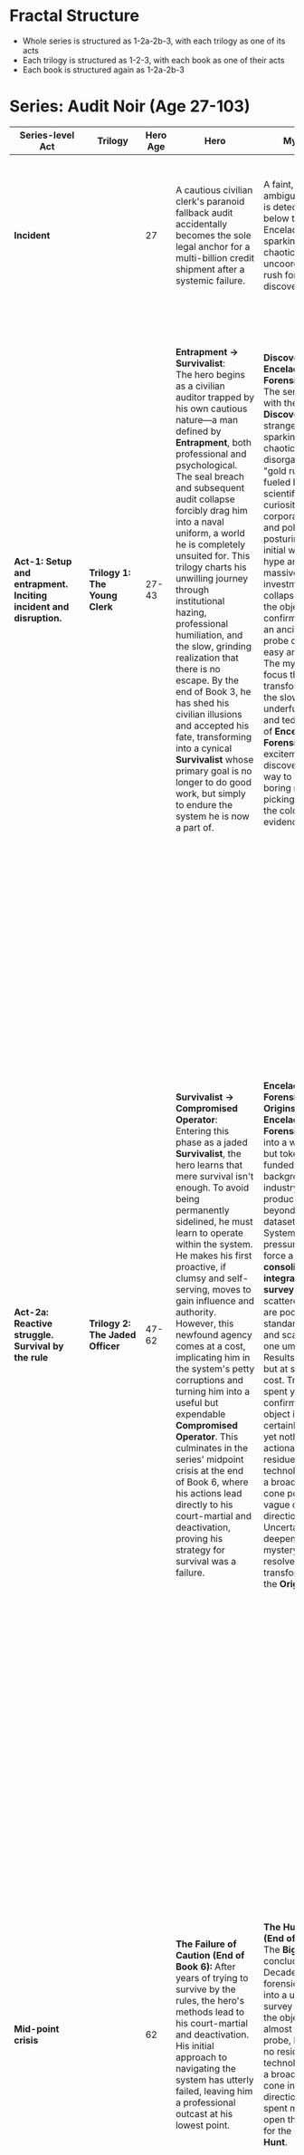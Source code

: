 # Fractal Structure
* Whole series is structured as 1-2a-2b-3, with each trilogy as one of its acts
* Each trilogy is structured as 1-2-3, with each book as one of their acts
* Each book is structured again as 1-2a-2b-3
# Series: Audit Noir (Age 27-103)

| Series-level Act                                                     | Trilogy                              | Hero Age | Hero                                                                                                                                                                                                                                                                                                                                                                                                                                                                                                                                                                                                                                                                                                         | Mystery                                                                                                                                                                                                                                                                                                                                                                                                                                                                                                                                                                                                                                                                  | World                                                                                                                                                                                                                                                                                                                                                                                                                                                                                                                                                                                                                                                                                                                                                                                                                                                                                                                                                                                                                                                           |
| -------------------------------------------------------------------- | ------------------------------------ | -------- | ------------------------------------------------------------------------------------------------------------------------------------------------------------------------------------------------------------------------------------------------------------------------------------------------------------------------------------------------------------------------------------------------------------------------------------------------------------------------------------------------------------------------------------------------------------------------------------------------------------------------------------------------------------------------------------------------------------ | ------------------------------------------------------------------------------------------------------------------------------------------------------------------------------------------------------------------------------------------------------------------------------------------------------------------------------------------------------------------------------------------------------------------------------------------------------------------------------------------------------------------------------------------------------------------------------------------------------------------------------------------------------------------------ | --------------------------------------------------------------------------------------------------------------------------------------------------------------------------------------------------------------------------------------------------------------------------------------------------------------------------------------------------------------------------------------------------------------------------------------------------------------------------------------------------------------------------------------------------------------------------------------------------------------------------------------------------------------------------------------------------------------------------------------------------------------------------------------------------------------------------------------------------------------------------------------------------------------------------------------------------------------------------------------------------------------------------------------------------------------- |
| **Incident**                                                         |                                      | 27       | A cautious civilian clerk's paranoid fallback audit accidentally becomes the sole legal anchor for a multi-billion credit shipment after a systemic failure.                                                                                                                                                                                                                                                                                                                                                                                                                                                                                                                                                 | A faint, ambiguous echo is detected 22km below the ice of Enceladus, sparking the first chaotic, uncoordinated rush for discovery.                                                                                                                                                                                                                                                                                                                                                                                                                                                                                                                                       | A localized audit chain collapse on a fragile frontier station exposes the deep systemic rot and conflicting incentives underpinning the entire orbital economy.                                                                                                                                                                                                                                                                                                                                                                                                                                                                                                                                                                                                                                                                                                                                                                                                                                                                                                |
| **Act-1: Setup and entrapment. Inciting incident and disruption.**   | **Trilogy 1: The Young Clerk**       | 27-43    | **Entrapment → Survivalist**:<br>The hero begins as a civilian auditor trapped by his own cautious nature—a man defined by **Entrapment**, both professional and psychological. The seal breach and subsequent audit collapse forcibly drag him into a naval uniform, a world he is completely unsuited for. This trilogy charts his unwilling journey through institutional hazing, professional humiliation, and the slow, grinding realization that there is no escape. By the end of Book 3, he has shed his civilian illusions and accepted his fate, transforming into a cynical **Survivalist** whose primary goal is no longer to do good work, but simply to endure the system he is now a part of. | **Discovery → Enceladus Forensics**:<br>The series opens with the **Discovery** of a strange anomaly, sparking a chaotic, disorganized "gold rush" fueled by scientific curiosity, corporate greed, and political posturing. This initial wave of hype and massive investment collapses when the object is confirmed to be an ancient, inert probe offering no easy answers. The mystery's focus then transforms into the slow, underfunded, and tedious work of **Enceladus Forensics**, as the excitement of discovery gives way to the long, boring reality of picking through the cold evidence.                                                                     | **Fragile Frontier  → Cynical Industry**: - The world starts as a **Fragile Frontier**, a patchwork of aging deep-space infrastructure, competing AI systems, and flimsy international treaties. After the Enceladus disappointment shatters the fragile ecosystem, bankruptcies cascade and  prestige projects are abandoned. From these ruins, a new order emerges as corporations and insurers begin repurposing the expensive, derelict technology for salvage and manufacturing, transforming the world's presence in space into a **Cynical Industry** driven by liability and profit rather than exploration.                                                                                                                                                                                                                                                                                                                                                                                                                                            |
| **Act-2a: Reactive struggle. Survival by the rule**                  | **Trilogy 2: The Jaded Officer**     | 47-62    | **Survivalist → Compromised Operator**:<br>Entering this phase as a jaded **Survivalist**, the hero learns that mere survival isn't enough. To avoid being permanently sidelined, he must learn to operate within the system. He makes his first proactive, if clumsy and self-serving, moves to gain influence and authority. However, this newfound agency comes at a cost, implicating him in the system's petty corruptions and turning him into a useful but expendable **Compromised Operator**. This culminates in the series' midpoint crisis at the end of Book 6, where his actions lead directly to his court-martial and deactivation, proving his strategy for survival was a failure.          | **Enceladus Forensics → Origins Hunt**:<br>**Enceladus Forensics** settles into a widespread but token-funded background industry, producing little beyond managed datasets. Systemic pressures finally force a **consolidated, integrated survey**: the scattered efforts are pooled, standardized, and scaled under one umbrella. Results follow — but at staggering cost. Trillions spent yield confirmation the object is almost certainly a probe, yet nothing actionable: no residue, no technology, only a broad entry cone pointing in a vague cosmic direction. Uncertainty deepens. The mystery is not resolved, merely transformed into the **Origins Hunt**. | **Cynical Industry  → Ambiguity as Economic Engine**:<br>The **Cynical Industry** hardens into a predictable regime where managed uncertainty is the main product. Idle fleets and contractors are kept alive through orbital make-work, unions press to keep systems warm, and coalitions disguise bailouts as “New Enceladus” initiatives. Insurers fold alien monitoring into liability frameworks, regulators and manufacturers defend it to protect the markets already spun up around it. The result is a **Big push**: half the world overspending itself to keep contractors employed, risks insured, and orbital economies circulating. Coalitions disguise bailouts under branded programs — the NC/India _New Enceladus Initiative_, the Atlantic _Consolidated Survey_, popularly sold everywhere as the _Big Push_ - a turning point. Despite anticlimactic results, the disappointment is managed and out of this overextension emerges a stable economy of **Ambiguity as Economic Engine** — thriving not on answers, but on their absence.<br> |
| **Mid-point crisis**                                                 |                                      | 62       | **The Failure of Caution (End of Book 6):** After years of trying to survive by the rules, the hero's methods lead to his court-martial and deactivation. His initial approach to navigating the system has utterly failed, leaving him a professional outcast at his lowest point.                                                                                                                                                                                                                                                                                                                                                                                                                          | **The Hunt Begins (End of Book 6):** <br>The **Big push** concludes. Decades of forensics pooled into a unified survey confirm the object is almost certainly a probe, but yield no residue, no technology, only a broad entry cone into a vague direction. Trillions spent merely open the stage for the **Origins Hunt**.                                                                                                                                                                                                                                                                                                                                              | **The New Normal Solidifies (End of Book 6):**<br>The **Big push** concludes. Overspending is entrenched as practice; orbital economies run on bailouts and make-work. A new generation, promised neighbors and breakthroughs, meets only anticlimax. The disappointment is managed, absorbed into policy, and ambiguity itself becomes orthodoxy. The result is a stable, predictable machine fueled by sustaining unanswered questions — a cynical equilibrium that will be shattered by future revelations.                                                                                                                                                                                                                                                                                                                                                                                                                                                                                                                                                  |
| **Act-2b: Proactive but Compromised. Survival by bending the rules** | **Trilogy 3: The Unwilling Admiral** | 70-88    | **Compromised Operator → Bureaucratic Power**:<br>At his lowest point—a disgraced and deactivated **Compromised Operator**—the hero is ironically pulled back into service. A series of systemic crises eliminates every other viable leader, and his obsessively clean, if inert, record becomes his greatest asset. He is unintentionally promoted through the flag ranks, not by action or ambition, but by the system's own inertia. He is transformed into a figure of real **Bureaucratic Power** that he never wanted and is terrified to wield.                                                                                                                                                      | **Origins Hunt → Contact Dilemma**:<br>The **Origins Hunt**, now a massive industrial and scientific undertaking, reaches its stunning climax. The source of the probe is identified, and a clear signal confirms the existence of its creators. The shocking revelation is that they are profoundly and fundamentally alien. The mystery shifts from a scientific question to a deeply unsettling **Contact Dilemma**, fraught with philosophical and existential implications for all of humanity.                                                                                                                                                                     | **Ambiguity as Economic Engine → Existential Threat**:<br>The stable model of **Ambiguity as Economic Engine** is shattered by the shocking certainty of the alien signal. The revelation that humanity is not alone—and that the "others" are truly alien—transforms the mystery from a manageable economic risk into a terrifying **Existential Threat**. This creates widespread paranoia and a global political crisis that dissolves old rivalries in the face of a greater, unknown danger.                                                                                                                                                                                                                                                                                                                                                                                                                                                                                                                                                               |
| **Act-3: Crisis & Resolution. Survival collapses → transformation**  | **Trilogy 4: The Elder Statesman**   | 89–103   | **Bureaucratic Power → A Reluctant Safeguard, or Just Burnout?**:Installed as the RCC’s ceremonial Grand Admiral, the hero accrues immense **Bureaucratic Power** on paper as the Council metastasizes. Confronted by the radical **Containment Lease** — a 50-year, extendable mandate threatening the collapse he always feared — he acts only through fallback paranoia and procedural caution. The arc culminates in a debatable “procedural kill-shot” that stalls the initiative for decades to come. History mythologizes it as a **safeguard**; others dismiss it as exhaustion hardened into paperwork.                                                                                             | **Contact Dilemma → Managed Containment**:The **Contact Dilemma** is deemed too dangerous to leave open. The focus shifts from exploration and philosophy to ruthless pragmatism, transforming the alien mystery into a permanent problem of **Managed Containment**. The RCC’s mandate is no longer to understand, but to monitor and control.                                                                                                                                                                                                                                                                                                                          | **Existential Threat → Perpetual Emergency State**:The shared fear of the **Existential Threat** provides cover for radical centralization. Old blocs and national interests are absorbed into a new global order. The world enters a **Perpetual Emergency State**, with the RCC enforcing authority through managed fear, marketed as temporary containment but functioning as centralization by contract.                                                                                                                                                                                                                                                                                                                                                                                                                                                                                                                                                                                                                                                    |
| **Finale**                                                           |                                      | 103      | **A Reluctant Safeguard, or Just Burnout?**:The hero’s fallback cautions and layered disclaimers stall the **Containment Lease** until it collapses. Whether this was a deliberate procedural kill-shot or just reflexive burnout remains contested. His purge is the cost, and he finds only a bitter private peace. Some call it a final safeguard; others nothing more than exhaustion calcified into paperwork. He leaves no speech, no legacy — only an ambiguous obstruction that history later mythologizes.                                                                                                                                                                                          | The **Containment Lease** is revealed as the ultimate tool of **Managed Containment**: a 50-year, renewable mandate to build automated tripwire networks and deterrent cascades. Models admit it may not even work, but activation would sterilize alien worlds. Its collapse delays humanity’s most extreme containment scheme for a generation, though the enigma remains institutionalized as permanent managed risk.                                                                                                                                                                                                                                                 | The **Perpetual Emergency State** is institutionalized through the **Containment Lease**. To fund it, the RCC demands control over Earth’s key industries and resources for half a century, “renewable upon review.” Marketed as emergency containment, it functions as a quiet coup — dictatorship by contract. Its failure stalls full consolidation, but the administrative architecture endures, waiting for the next mandate.                                                                                                                                                                                                                                                                                                                                                                                                                                                                                                                                                                                                                              |

# Trilogy 1: The Young Clerk (Age 27-46)

| Trilogy-level Act                                         | Book       | Hero Age  | Hero                                                                                                                                                                                                                                                                                                                                    | Mystery                                                                                                                                                                                                                                      | World                                                                                                                                                                                                                                                                         |
| --------------------------------------------------------- | ---------- | --------- | --------------------------------------------------------------------------------------------------------------------------------------------------------------------------------------------------------------------------------------------------------------------------------------------------------------------------------------- | -------------------------------------------------------------------------------------------------------------------------------------------------------------------------------------------------------------------------------------------- | ----------------------------------------------------------------------------------------------------------------------------------------------------------------------------------------------------------------------------------------------------------------------------- |
| **Incident:**                                             |            | **27**    | The seal breach on Relay 6b and the subsequent audit chain collapse, which isolates the hero's paranoid paperwork as the only valid legal anchor.                                                                                                                                                                                       | The first faint, ambiguous echo of a potential artificial object is detected by a civilian mining rig near Enceladus.                                                                                                                        | An event exposes the systemic fragility of a frontier built on aging infrastructure, competing AIs, and brittle, overlapping legal treaties.                                                                                                                                  |
| **Act-1: Setup. Incident and disruption **                | **Book 1** | **27-28** | The hero is unwillingly drafted into a provisional naval billet to serve as a "custodial witness," stripped of his civilian status and trapped by bureaucratic inertia.                                                                                                                                                                 | **The Discovery:** A chaotic, hype-fueled push to investigate the echo begins, with scattered blocs, corporations, and scientific bodies all jockeying for position and data rights.                                                         | **The Fragile Frontier:** The world's ad-hoc space presence is thrown into chaos. Jurisdictional disputes, insurance deadlocks, and political posturing reveal a system with no central control.                                                                              |
| **Time-gap between books 1 and 2**                        |            | **28-32** | **Crash Course & First Posting:** The hero is sent through an accelerated officer program. It’s a hollow, bureaucratic treadmill focused on compliance and regulations, which he stumbles through terrified. He is then assigned to his first dead-end convoy billets where he begins to realize his paper qualifications mean nothing. | **Hype Peaks:** The major powers and corporations commit billions to large-scale expeditions and station construction based on the initial discovery. The frontier buzzes with activity and investment.                                      | **Infrastructure Boom:** A massive, uncoordinated build-up of orbital assets, habitats, and monitoring arrays occurs around Saturn, funded by the hype. Jurisdictional lines remain intentionally blurred as everyone wants presence without liability.                       |
| **Act-2: Confrontation. Reactive transforms into active** | **Book 2** | **33-34** | **The Long Stagnation:** Now fully integrated but still an outsider, the hero confronts a years-long professional humiliation in a series of dead-end posts, earning the nickname "Lieutenant Fallback." He makes his first active but futile attempts to gain respect by stacking minor compliance certifications.                     | **The Disappointment:** The expeditions reach the object and confirm it is an ancient, half-fossilized probe. It offers no clear answers, living aliens, or revolutionary tech. The initial hype collapses spectacularly.                    | **The Backlash:** A wave of political embarrassment and economic fallout hits. Blocs that over-invested are crippled, and a deep cynicism toward grand projects sets in. The "Long Drift" begins, leaving the frontier littered with half-finished, expensive infrastructure. |
| **Mid-point crisis:**                                     |            |           | At the height of the "long lieutenant years," the hero hits rock bottom. He is a professional failure and a laughingstock, realizing he is completely isolated and permanently stuck, with his attempts to escape or improve his standing having proven futile.                                                                         | The mystery is declared a "minor historical curiosity" by some powers. Funding is slashed, and the entire endeavor is seen as a colossal waste, threatening to end all exploration.                                                          | The failure of the "Enceladus Gold Rush" leaves a power vacuum and a trail of bankruptcies, abandoned prestige projects, and expensive, idle infrastructure across the frontier.                                                                                              |
| **Time-gap between books 2 and 3**                        |            | **35-41** | **Hollow Promotion:** The hero receives a promotion to Lt. Commander, not through merit, but because a vacancy opened up. He spends these years settling into his new role, quietly observing the system's petty corruptions from a slightly higher vantage point.                                                                      | **The Slow Grind:** The mystery enters the "Long Drift." Underfunded forensic work continues in the background, but it's unglamorous and yields no major headlines. The mystery fades from public consciousness.                             | **The Salvage Economy:** Corporations and contractors begin the slow work of repurposing the failed infrastructure. A new, cynical economy based on salvage rights, zero-g manufacturing, and insurance enforcement begins to form.                                           |
| **Act-3: Resolution. Big choice and transformation.**     | **Book 3** | **42-43** | Now established in his role, the hero is faced with a choice: refuse to sign off on borderline cargo and risk his fragile standing, or conform to the system's "standard smoothing." This is his first real test of agency.                                                                                                             | **Enceladus Forensics:** The mystery is now fully reframed. Its continuation is justified not by the promise of discovery, but by the marginal profits generated from using its associated tech for other, more mundane industrial purposes. | **The Cynical Industry:** The new economy solidifies. Salvage rights, zero-g manufacturing, and insurance enforcement create a stable, if morally gray, industrial complex from the ashes of the old hype.                                                                    |
| **Finale:**                                               |            | **43**    | **The Big Choice:** The hero chooses to conform, rubber-stamping the approvals to secure his position. **The Transformation:** This resolves the arc by becoming a cynical survivalist who chooses conformity to survive the machine.                                                                                                   | The mystery has fully transitioned from a question of discovery to a line item on corporate and insurance ledgers. The groundwork for monetizing ambiguity is laid.                                                                          | The world's transformation is complete. The fragile, hopeful frontier is now a stable, cynical industry where profit shifts from discovery to managed ambiguity.                                                                                                              |
| **Time-gap between books 3 and 4**                        |            | **44-46** | **Settling In:** The hero spends these years operating as a complicit but functional part of the machine. He hones his skills in navigating bureaucracy, not to excel, but to protect himself. This period solidifies his reputation and sets the stage for the more proactive (and disastrous) choices of Trilogy 2.                   | The initial discovery hype collapses, and the mystery transforms into a low-budget, multi-decade forensic investigation, with competing disciplines emerging to study signals and potential origins on shoestring budgets.                   | **Systems Mature:** The orbital economy becomes more efficient and ruthless. The initial chaos is gone, replaced by the predictable, incentive-driven machinery of mature corporations and regulatory bodies.                                                                 |


# Trilogy 2: The Jaded Officer (Age 47-69)


| Trilogy-level Act                                  | Book       | Hero Age  | Hero                                                                                                                                                                                                                                                                                                                                                                                                                                                 | Mystery                                                                                                                                                                                                                                                                                                                           | World                                                                                                                                                                                                                                                                                                                                                                                                        |
| -------------------------------------------------- | ---------- | --------- | ---------------------------------------------------------------------------------------------------------------------------------------------------------------------------------------------------------------------------------------------------------------------------------------------------------------------------------------------------------------------------------------------------------------------------------------------------- | --------------------------------------------------------------------------------------------------------------------------------------------------------------------------------------------------------------------------------------------------------------------------------------------------------------------------------- | ------------------------------------------------------------------------------------------------------------------------------------------------------------------------------------------------------------------------------------------------------------------------------------------------------------------------------------------------------------------------------------------------------------ |
| **Incident**                                       | —          | **47**    | His petty jab at a rival spirals into a wide embarrassment, landing him an unwanted captaincy — and new enemies.                                                                                                                                                                                                                                                                                                                                     | **Enceladus Forensics** becomes widespread but token-funded, producing little beyond managed datasets. Incentives mount: insurers, regulators, and manufacturers lobby to keep “alien monitoring” alive; blocs left-out push a **New Enceladus Initiative**; unions seek orbital make-work.                                       | The **Cynical Industry** enters its **Stabilization Era**: idle fleets and contractors kept alive through cartelized insurance; premium bands and carve-outs tighten access; alien-hunt tech repurposed for zero-g manufacturing. Navies drift toward liability enforcement.                                                                                                                                 |
| **Act-1: Setup / disruption**                      | **Book 4** | **47–48** | **Compromise (Lt Cmdr → Captain):** <br>He avoids scapegoating only by clumsily trading favors and small compromises.<br>His parting procedural trap aimed at a rival backfires into fiasco. He escapes ruin but is branded dangerous and resented.                                                                                                                                                                                                  | Forensics consolidates: token missions and sensors rolled into a **common data regimen** under insurer oversight. Results remain incremental, more accounting than discovery.                                                                                                                                                     | **Cartel discipline** hardens: liability frameworks and inspection cadence dictate who can afford orbit. Orbital economy stabilizes — but only by narrowing options.                                                                                                                                                                                                                                         |
| **Time-gap**                                       | —          | **49–53** | Reputation as a “known nuisance” sets in. He drifts through low-prestige commands, isolated by the costs his audits impose.                                                                                                                                                                                                                                                                                                                          | Catalogs expand; **methods > breakthroughs**. Subfields (e.g., “alien comms”) proliferate but starve on thin budgets.                                                                                                                                                                                                             | **Carve-outs propagate.** Operators gain discounts only if they join certified hazard-mapping schemes. Participation is coerced by economics, not curiosity.                                                                                                                                                                                                                                                 |
| **Act-2: Confrontation**                           | **Book 5** | **54–55** | **Over-correction (Captain → Commodore):**<br>His overly detailed audit is misunderstood and triggers a freighter into panic, leaving him no choice but to order warning shots. Which escalates into multi-bloc stand-off. Every step is by-the-book, but in a culture where deals are expected, the act is treated as outrageous brinkmanship. Superiors bury the embarrassment by promoting him upward and outward.                                | A **signal flood** produces false positives; Enceladus work dwindles to background maintenance. Economic strain (idle fleets, strike threats) forces through the **Big Push**: a consolidated survey, pitched as cost-saving but in truth a bailout and make-work program.                                                        | **Labor bailout politics peak.** Ports over-comply, unions press for jobs, insurers tie premiums to participation. Ambiguity begins to pay more reliably than clarity.                                                                                                                                                                                                                                       |
| **Mid-point crisis (Trilogy 2)**                   | —          | **54**    | His proactive, compromised survival strategy collapses: promoted but sidelined, he is marked as expendable.                                                                                                                                                                                                                                                                                                                                          | The **Big Push** commences. Trillions are committed to a unified survey: decades of scattered data pooled, new arrays procured, subsurface drones and isotope labs scaled. The gamble is enormous; if it fails, the investigation ends.                                                                                           | The **Big Push** commits half the world to a massive overspending campaign based on a cynical pretext. The failure of this "Big Push" would not just be a scientific disappointment but a catastrophic economic and political failure for multiple blocs.                                                                                                                                                    |
| **Time-gap**                                       |            | **56-60** | He is not trusted anywhere near a combat-capable command, but after publicly promoting him outright burying him would draw questions. The compromise is ceremonial visibility without authority: he’s shuffled through academy boards, inspection committees, and liaison posts where he can do no harm. Cadets roll their eyes at his procedural lectures, contractors learn to sidestep his signatures, and peers quietly regard him as a warning. | Preparations for the **Big Push** dominate: procurement backlogs, subsurface drones ordered, isotope labs expanded, new orbital arrays queued. Framed as a final, “responsible” consolidation of the Enceladus work, the project is in truth a bailout in disguise. The mission becomes a ritual everyone pretends to believe in. | Overspending becomes normalized. Participation in the Big Push is quietly made compulsory — operators outside the schemes find insurance premiums unbearable. Cartels and blocs brand it “efficiency through consolidation,” but everyone sees the bailout logic underneath. The orbital economy shifts fully into a regime where uncertainty itself is the product, and dissenters are priced out of orbit. |
| **Act-3: Resolution / collapse**                   | **Book 6** | **61–62** | **False Victory (Commodore → Deactivated, half-pay):**<br>Used as a pawn in a corporate audit scandal, he is court-martialed on a technicality by an old rival. His career ends in disgrace.                                                                                                                                                                                                                                                         | **The Big Push executes.** Results follow — but anticlimactic: the object is confirmed a probe, yet yields no residue, no technology, only a broad **entry cone** in a vague cosmic direction. The mystery is not resolved, merely transformed into the **Origins Hunt**.                                                         | The **Big Push** entrenches overspending as orthodoxy. A new generation, promised breakthroughs, meets only anticlimax. The disappointment is managed, absorbed into doctrine. Ambiguity itself becomes policy; the economy stabilizes as a machine built on unanswered questions.                                                                                                                           |
| **Finale (Trilogy 2) / Mid-point Crisis (Series)** | —          | **62**    | Court-martialed and cast out, his survival-by-the-rule has failed completely. He understands now: the system does not reward procedure itself — it runs on incentives, and favors those who use the rules to deflect liability.                                                                                                                                                                                                                      | The **Origins Hunt** begins — anticlimactic, expensive, but irreversible.                                                                                                                                                                                                                                                         | **Ambiguity-as-Economic Engine** is institutionalized; overspending and make-work become the predictable regime.                                                                                                                                                                                                                                                                                             |
| **Time-gap**                                       | —          | **63–69** | He spends years in obscurity, a forgotten footnote, his name scrubbed from active rosters as the system moves on without him. He even got his next promotion as a pure paper-rank: rear admiral (inactive), without a post or chances for one — purely by automatic seniority schedules.                                                                                                                                                             | The vague cone sparks a slow renaissance in exo-biology and signal analysis, all redirected toward narrowing origins.                                                                                                                                                                                                             | **Fail forward:**<br>A fresh investment boom starts as blocs and corporations fund new sensors and probes for the Origins Hunt, seeding the conflicts of Trilogy 3.                                                                                                                                                                                                                                          |


# Trilogy 3: The Unwilling Admiral (Age 70–88)

| Trilogy-level Act                          | Book       | Hero Age  | Hero                                                                                                                                                                                                                                                                                                                                                                                                                      | Mystery                                                                                                                                                                                                                                                                                                                                                                                                             | World                                                                                                                                                                                                                                                                                                                                           |
| ------------------------------------------ | ---------- | --------- | ------------------------------------------------------------------------------------------------------------------------------------------------------------------------------------------------------------------------------------------------------------------------------------------------------------------------------------------------------------------------------------------------------------------------- | ------------------------------------------------------------------------------------------------------------------------------------------------------------------------------------------------------------------------------------------------------------------------------------------------------------------------------------------------------------------------------------------------------------------- | ----------------------------------------------------------------------------------------------------------------------------------------------------------------------------------------------------------------------------------------------------------------------------------------------------------------------------------------------- |
| **Incident**                               | —          | **70**    | **Oversight Board** is constituted under an Underwriter Review Window after the audit panic. San Marino issues guidance strongly encouraging blocs to seat a least-conflicted senior flag, acceptable to a majority of the others.                                                                                                                                                                                        | Forensics confirms a faint **propulsion tail signature** aligned with the probe’s entry cone. No longer inert, it is proven to have been directed — raising the stakes from artifact to mission. This new evidence makes it politically impossible to ignore the Origins Hunt.                                                                                                                                      | A **catastrophic false positive** — one bloc claims ‘first contact’ from misread or falsified data. Once debunked, the humiliation nearly freezes trade. To save face, blocs and insurers consolidate the Origins Hunt into a mega-program — pitched as reform, but really just optics and bloat.                                               |
| **Act-1: Setup / reluctant return**        | **Book 7** | **70-71** | **Deactivated → Rear Admiral.** <br>Dragged back as one of many “safe” committee members, the hero expects to rubber-stamp reports and vanish into obscurity. His timidity and obsessive caution, once liabilities, now read as virtues in a room designed for optics. Even with no ops command, every signature he gives binds him closer to responsibility he never wanted.<br>                                         | The **trail signature** confirms beyond doubt the probe entered under power, not drift. But the wake fades before it can be back-traced far enough to pinpoint an origin. Analysts scour the narrowed cone, seizing on repeating bursts some call artificial, others dismiss as noise. Certainty remains elusive, the debate fierce.                                                                                | Bloc navies and contractors angle for lucrative Origins contracts, dressing **fiscal desperation** as bold exploration. Competition sharpens, but the economy still runs on the old ambiguity model: enough doubt to justify endless missions, enough hope to keep money flowing.                                                               |
| **Time-gap**                               | —          | **72-75** | He endures years of ceremonial visibility: parades, academy guest seats, audit boards — always visible, never trusted with ships. Others see him as ballast; he sees himself as a fraud.                                                                                                                                                                                                                                  | After the propulsion trail, every ambiguous burst in the cone is treated as potential proof. Candidate “beacons” multiply, but scarce array time turns the search into factional trench warfare.                                                                                                                                                                                                                    | In the shadow of the false positive, blocs overcompensate: sabotage replaces cooperation. Data is withheld, miscalibrated, or covertly jammed — all disguised as compliance, none admitting they fear another humiliation.                                                                                                                      |
| **Act-2: Confrontation / burden of power** | **Book 8** | **76-77** | **Rear Admiral → Vice Admiral**. At first a harmless overseer on the committee, he’s suddenly vaulted upward when cascading crises (failed expedition, insurance collapse, labor strikes) and the subsequent **audit purge** sidelines most senior officers.  The void forces the navy to fill the positions that keep chains insurable, and his file — dull but intact — becomes one of very few viable flags available. | The probe’s **cone narrows** to a star cluster. Repeating bursts are authenticated as structured beacons. Debate ends overnight: _someone is there_. Humanity knows it is not alone.**Finale:** Survey data reveals the cluster has no Earth-like planets — only wildly alien environments. The shock: **they are not us**. Parallel-biology becomes urgent science, and the **Contact Dilemma** turns existential. | **Midpoint:** Certainty detonates the ambiguity economy; insurers, navies, blocs scramble to reset liability. **Finale:** Realization of alien otherness sparks upheaval across religion, politics, and science. Societies fracture under the weight of “parallel biology” — the comforting myth of human-like neighbors is gone.               |
| **Mid-point crisis**                       | —          | **76**    | **Audit Purge Fallout:**  Liability cascades gut the senior ranks. Where others froze, he recognized the purge pattern early and reinforced his files — cross-checks, seals, redundancies. Decades of petty paperwork paranoia leave him uniquely insurable. For once, his habits keep him in play while others fall.                                                                                                     | **Signal Confirmed:** Beacon authenticated — _someone is there_. Humanity’s first true confirmation.                                                                                                                                                                                                                                                                                                                | **Collapse of Ambiguity economy:** Certainty detonates the economy of managed doubt. Insurers and blocs scramble to reset liability; audit purges hollow institutions. Governance itself begins to wobble under cascading self-corrections.                                                                                                     |
| **Time-gap**                               | —          | **78-84** | He spends years as the default signature on everything: mediating bloc disputes, chairing liability boards, shuttled into crisis reviews. Always visible, never decisive, he becomes the system’s bureaucratic ballast — a man trapped in ceremonial authority                                                                                                                                                            | Focus shifts from “are they real?” to “what are they?” Entire budgets flow into **parallel-biology research** and cluster modeling. Theories of contact fracture into competing schools.                                                                                                                                                                                                                            | The _They Are Not Us_ shock ripples outward: new cults, political fractures, fear-driven coordination bureaus. Interim committees emerge — fragile bones of the RCC.                                                                                                                                                                            |
| **Act-3: Resolution / transformation**     | **Book 9** | **85–86** | **Vice Admiral → Acting Admiral.** Amid the audit meltdown, he’s field-promoted to full admiral because his unblemished but inert record is the only path left. His fallback reflexes act like sandbags, slowing systemic collapse just enough to be seen as stability. Ironically, this makes him visible to all blocs as the most universally acceptable flag officer — a bureaucratic figurehead in waiting.           | The **Origins Hunt splinters** not just administratively but philosophically. Camps divide between “they are threat,” “they are opportunity,” and “they must be made like us.” A fringe consortium launches a **rogue probe**, framed as a bid to prove similarity against mounting alien-difference panic.                                                                                                         | The probe fiasco shatters illusions of control. Religious schisms, factional biology labs, and bloc propaganda wars spill into orbit. Blocs scramble independently to manage fallout, but none succeed. - The shared failure left an unspoken truth hanging: coordination would have to be forced, because it would never be offered willingly. |
| **Finale (Trilogy 3)**                     | —          | **86**    | Hero is confirmed as full admiral and placed in his bloc’s **probe-response taskforce**. Appointed liaison to other blocs — chosen precisely for being harmless, apolitical, and broadly acceptable. His authority is nominal, but his visibility now spans all blocs.                                                                                                                                                    | The **probe breakout** makes “silence” obsolete on day one. Scientists scramble — not just to prepare for contact, but to reconcile wildly opposed models of alien otherness. The Contact Dilemma shifts from policy debate to lived crisis: humanity has replied, and no one knows what happens next.                                                                                                              | Each bloc launches contradictory countermeasures. Some jam arrays, others attempt covert follow-up probes, others draft “first message” manifestos. Coordination is ad hoc and visibly insufficient — the failure that will force the birth of the RCC in the next trilogy.                                                                     |
| **Time-gap**                               | —          | **87-88** | He remains in his bloc’s liaison billet: reviews, calls, ceremonial shuttles. A familiar “safe face” in multi-bloc exchanges, visible everywhere but steering nothing. His visibility cements even as his agency withers.                                                                                                                                                                                                 | The **probe breakout** drains every other program. Research collapses into defensive parallel-biology modeling and countermeasure design. Curiosity is buried under security paranoia.                                                                                                                                                                                                                              | Blocs burn trillions on patchwork responses, proving coordination is indispensable. Religions and cults flare, then fragment. Several coordinating bodies emerge — the groundworkd for formal RCC                                                                                                                                               |


# Trilogy 4: The Elder Statesman (Age 89–103)


| Trilogy-level Act                          | Book        | Hero Age    | Hero                                                                                                                                                                                                                                                                                                                                                                                                                                                                                                      | Mystery                                                                                                                                                                                                                                                                                                                                                                                                                                                                                                   | World                                                                                                                                                                                                                                                                                                                                                                                                                                                                                                                                                                                                                                                                                    |
| ------------------------------------------ | ----------- | ----------- | --------------------------------------------------------------------------------------------------------------------------------------------------------------------------------------------------------------------------------------------------------------------------------------------------------------------------------------------------------------------------------------------------------------------------------------------------------------------------------------------------------- | --------------------------------------------------------------------------------------------------------------------------------------------------------------------------------------------------------------------------------------------------------------------------------------------------------------------------------------------------------------------------------------------------------------------------------------------------------------------------------------------------------- | ---------------------------------------------------------------------------------------------------------------------------------------------------------------------------------------------------------------------------------------------------------------------------------------------------------------------------------------------------------------------------------------------------------------------------------------------------------------------------------------------------------------------------------------------------------------------------------------------------------------------------------------------------------------------------------------- |
| **Incident**                               | —           | **89**      | **RCC needs paper-rank** over everyone else. Hero is chosen  because he clears every bloc’s veto filter yet threatens no one, his obsessive paranoia with disclaimers inadvertently supplies the new body with its first legal teeth.                                                                                                                                                                                                                                                                     | **The Intercept Programme** is rushed into existence. Framed as a scientific security mission, it functions mainly as liability optics and a precursor to more extreme containment measures.                                                                                                                                                                                                                                                                                                              | **The RCC is born**. Blocs are forced to accept a supranational body marketed as a tool for coordination, but it is in fact the opening move of a **Perpetual Emergency State**.                                                                                                                                                                                                                                                                                                                                                                                                                                                                                                         |
| **Act-1: Setup / reluctant return**        | **Book 10** | **89-90**   | He is pulled from obscurity and installed as the RCC’s figurehead **Ceremonial Grand Admiral**. Serving in **The Ceremonial Role**, he is ignored paperwork ballast. He uses his term not to lead but to engineer retirement, using fallback clauses and liability loops to secure what he believes is a clean exit from the system.                                                                                                                                                                      | Though the probe has years of head start, planners insist its sub-optimal trajectory still leaves a chance for intercept. A vast multi-bloc effort, **The Intercept Programme**, is spun up racing to meet the narrow intercept window. During the probe chase, **Escalating Paranoia** sets in as ambiguous data fuels factional disputes within the RCC. In response, the language of “containment” hardens, and budgets for surveillance and deterrence expand far beyond the initial mission’s scope. | Forced by major blocs and supported by pressure from underwriters and San Marino rulings, **The RCC is created**, with narrow mandate of pulling vast resources and coordinating previously unimaginable effort to intercept the probe. It begins **Consolidating Power** as its bureaucracy metastasizes and absorbs older institutions. A charismatic executive becomes its public face, while the major blocs jockey for influence behind the scenes.                                                                                                                                                                                                                                 |
| **Time-gap**                               | —           | **91-94**   | **The Quiet Retirement.** Out of office at last, he spends years in obscurity, maintaining his private archives and routines. Yet his name lingers in procedural clauses: fallback signatures recycled, caveats invoked. He is gone, but never fully erased.                                                                                                                                                                                                                                              | **Hardening Doctrine.** The chase becomes background noise — headlines flare when simulations hint the gap could still be closed. “Managed Containment” evolves from reactive mission into proactive ideology, with surveillance networks repurposed for permanent monitoring.                                                                                                                                                                                                                            | **The New Normal.** The **Perpetual Emergency State** takes hold. The RCC executive consolidates power; the world acclimates to emergency coordination as ordinary governance.                                                                                                                                                                                                                                                                                                                                                                                                                                                                                                           |
| **Act-2: Confrontation / burden of power** | **Book 11** | **95-96**   | **The Failed Director.** When the RCC’s executive implodes, he is patched in as caretaker. What once insulated him now paralyzes the system in series of crisis. When the big one hits, his fallback habits migrate upward into the crisis core. Procedure that kept him safe as an auditor becomes paralysis at RCC altitude. He is quietly rotated out.                                                                                                                                                 | **From Discovery to Posture.** By now the intercept has receded into a generational project, more pretext than pursuit. Debate shifts from exploration to posture: who pays, who polices, who is punished.                                                                                                                                                                                                                                                                                                | **RCC Overreach.** The council bloats into crisis-powers; jurisdiction creep accelerates. Blocs begin invoking RCC cover letters as unilateral weapons rather than coordination. Its consensus model starts to fracture.                                                                                                                                                                                                                                                                                                                                                                                                                                                                 |
| **Mid-point crisis**                       | —           | **96**      | **Procedure is paralysis.** When audit trails expose SPA backing the rogue probe, sanctions review spirals out of control. While he waits on CNO-Cs and circulates disclaimers, NC + UCC execute a **Joint Enforcement Package** under Subscribed-Seat Authority: safety cases withdrawn, liens placed, uplinks paused. SPA’s South Haven base complies itself into paralysis in 72 hours. His **Sealed Dissent** is too late, proving his methods unusable at this scale.                                | **The Death of Curiosity.** Audit trails tie SPA to rogue probe logistics, triggering a sanctions review. Instead of science or discovery, the alien enigma becomes pretext for enforcement. The question shifts permanently: not _“What are they?”_ but _“What do we do to each other in their name?”_ Curiosity dies; risk management becomes the only frame.                                                                                                                                           | **The Façade Cracks.** RCC consensus proves hollow when NC and UCC hijack its mandate as a **flag of convenience** to suffocate SPA, while NAEA remains silent, later revealed to have secured a corridor side deal. Smaller blocs are humiliated, authority fragmented. It is the first step toward the **Perpetual Emergency State**: emergency powers used as permanent rent.                                                                                                                                                                                                                                                                                                         |
| **Time-gap**                               | —           | **97-101**  | **The Reluctant Figurehead.** After his failure, he is not allowed to vanish. His name circulates on advisory boards and commemorations — a symbol cited by all sides as ballast, cautionary tale, or token of continuity. Too visible to disappear, too inert to matter.                                                                                                                                                                                                                                 | **The Containment Economy.** With curiosity dead, the mystery is fully monetized. Corporations and blocs invest in surveillance, deterrence, and risk modeling. Answers no longer matter — only stable long-term security contracts. Occasional probe updates still make headlines, but as ritual more than science.                                                                                                                                                                                      | **Re-Centralization.** After the SPA enforcement, new RCC leadership re-consolidates power, with smaller blocs having little say in global matters. The “decentralized tyranny” begins to tighten its grip, proposing massive projects to restore the illusion of control.                                                                                                                                                                                                                                                                                                                                                                                                               |
| **Act-3: Resolution / transformation**     | **Book 12** | **102-103** | **A Reluctant Safeguard, or Just Burnout?** Burned out but too visible to vanish, his name is often used by political factions, his support implied or demanded. He is finally dragged into the final confrontation: the **Containment Lease** — a 50-year renewable mandate for automated tripwires and sterilization cascades. He treats it with the same fallback loops and layered disclaimers that once kept him safe, habits that now place him at the center of the RCC’s most extreme initiative. | **The Containment Lease.** The final expression of “Managed Containment”: a 50-year renewable emergency charter to fund deterrent cascades and automated sterilization protocols. Proposed as permanent deterrence, it marks the shift from inquiry to institutionalized risk.                                                                                                                                                                                                                            | **Dictatorship by Contract.** RCC pushes a charter to build an "ultimate safeguard" - a fully automated layered tripwires linked to sterilization cascades across multiple vectors (kinetic strikes, orbital arrays, engineered plagues). To fund the **Containment Lease** as they call it, the RCC demands control over global industry and resources for half a century, “renewable upon review.” The proposal formalizes the architecture of the **Perpetual Emergency State**: some are shocked at the annihilation logic, others fixate on ceding command to opaque AI triggers, while still others are thrilled at the economic windfall or the promise of unassailable security. |
| **Finale (Trilogy 4) / Finale (Series)**   | —           | **103**     | **A Reluctant Safeguard, or Just Burnout?** His fallback cautions and disclaimers stall the **Containment Lease** until it collapses. Whether this was deliberate resistance or reflexive burnout remains contested. His purge is the cost, and he finds a bitter private peace. He leaves no speech, no legacy — only an ambiguous obstruction mythologized as a final safeguard                                                                                                                         | **The Mystery is Contained.** The **Containment Lease** fails, but its ideology — **Managed Containment** — endures as humanity’s standing policy. The enigma is never solved; it is institutionalized as a permanent, managed risk that justifies the new order. The probe is still out there, the pursuit closer, but it has become a permanent backdrop — a justification, not a destination                                                                                                           | **Perpetual Emergency State.** The Lease’s failure stalls full consolidation, but the architecture remains. Emergency rule has been converted into administrative routine — a dictatorship by contract that survives its own first collapse.                                                                                                                                                                                                                                                                                                                                                                                                                                             |
